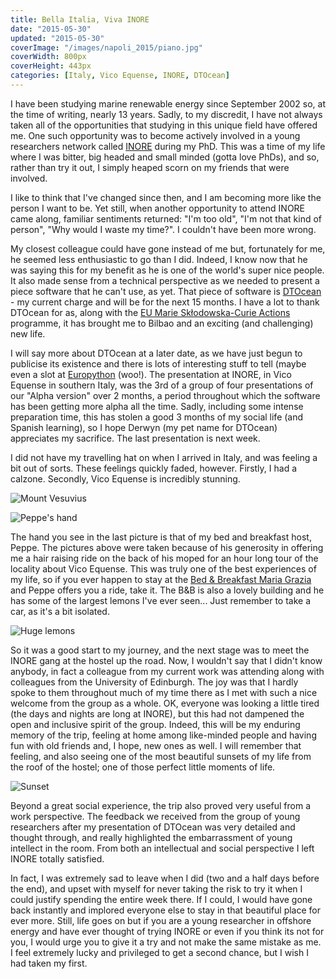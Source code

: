 ```yaml
---
title: Bella Italia, Viva INORE
date: "2015-05-30"
updated: "2015-05-30"
coverImage: "/images/napoli_2015/piano.jpg"
coverWidth: 800px
coverHeight: 443px
categories: [Italy, Vico Equense, INORE, DTOcean]
---
```


I have been studying marine renewable energy since September 2002 so, at the
time of writing, nearly 13 years. Sadly, to my discredit, I have not always
taken all of the opportunities that studying in this unique field have offered
me. One such opportunity was to become actively involved in a young researchers
network called [INORE](http://inore.org/) during my PhD. This was a time of my
life where I was bitter, big headed and small minded (gotta love PhDs), and so,
rather than try it out, I simply heaped scorn on my friends that were involved.

I like to think that I've changed since then, and I am becoming more like the
person I want to be. Yet still, when another opportunity to attend INORE came
along, familiar sentiments returned: "I'm too old", "I'm not that kind of
person", "Why would I waste my time?". I couldn't have been more wrong.

My closest colleague could have gone instead of me but, fortunately for me,
he seemed less enthusiastic to go than I did. Indeed, I know now that he was
saying this for my benefit as he is one of the world's super nice people. It
also made sense from a technical perspective as we needed to present a piece
software that he can't use, as yet. That piece of software is
[DTOcean](http://www.dtocean.eu/) - my current charge and will be for the next
15 months. I have a lot to thank DTOcean for as, along with the [EU Marie
Sk&#0322;odowska-Curie Actions](http://ec.europa.eu/research/mariecurieactions/)
programme, it has brought me to Bilbao and an exciting (and challenging) new
life.

I will say more about DTOcean at a later date, as we have just begun to
publicise its existence and there is lots of interesting stuff to tell (maybe
even a slot at [Europython](https://ep2015.europython.eu/en/) (woo!). The
presentation at INORE, in Vico Equense in southern Italy, was the 3rd of a group
of four presentations of our "Alpha version" over 2 months, a period throughout
which the software has been getting more alpha all the time. Sadly, including
some intense preparation time, this has stolen a good 3 months of my social life
(and Spanish learning), so I hope Derwyn (my pet name for DTOcean) appreciates
my sacrifice. The last presentation is next week.

I did not have my travelling hat on when I arrived in Italy, and was feeling a
bit out of sorts. These feelings quickly faded, however. Firstly, I had a
calzone. Secondly, Vico Equense is incredibly stunning.

![Mount Vesuvius](/images/napoli_2015/vesuvius.jpg)

![Peppe's hand](/images/napoli_2015/peppe.jpg)

The hand you see in the last picture is that of my bed and breakfast host,
Peppe. The pictures above were taken because of his generosity in offering
me a hair raising ride on the back of his moped for an hour long tour of the
locality about Vico Equense. This was truly one of the best experiences of my
life, so if you ever happen to stay at the [Bed & Breakfast Maria
Grazia](http://www.bbmariagrazia.it) and Peppe offers you a ride, take it. The
B&amp;B is also a lovely building and he has some of the largest lemons I've
ever seen... Just remember to take a car, as it's a bit isolated.

![Huge lemons](/images/napoli_2015/lemons.jpg)

So it was a good start to my journey, and the next stage was to meet the INORE
gang at the hostel up the road. Now, I wouldn't say that I didn't know anybody,
in fact a colleague from my current work was attending along with colleagues
from the University of Edinburgh. The joy was that I hardly spoke to them
throughout much of my time there as I met with such a nice welcome from the
group as a whole. OK, everyone was looking a little tired (the days and nights
are long at INORE), but this had not dampened the open and inclusive spirit of
the group. Indeed, this will be my enduring memory of the trip, feeling at home
among like-minded people and having fun with old friends and, I hope, new ones
as well. I will remember that feeling, and also seeing one of the most
beautiful sunsets of my life from the roof of the hostel; one of those
perfect little moments of life.

![Sunset](/images/napoli_2015/sunset.jpg)

Beyond a great social experience, the trip also proved very useful from a work
perspective. The feedback we received from the group of young researchers after
my presentation of DTOcean was very detailed and thought through, and really
highlighted the embarrassment of young intellect in the room. From both an
intellectual and social perspective I left INORE totally satisfied.

In fact, I was extremely sad to leave when I did (two and a half days before the
end), and upset with myself for never taking the risk to try it when I could
justify spending the entire week there. If I could, I would have gone back
instantly and implored everyone else to stay in that beautiful place for ever
more. Still, life goes on but if you are a young researcher in offshore energy
and have ever thought of trying INORE or even if you think its not for you, I
would urge you to give it a try and not make the same mistake as me. I feel
extremely lucky and privileged to get a second chance, but I wish I had taken my
first.
